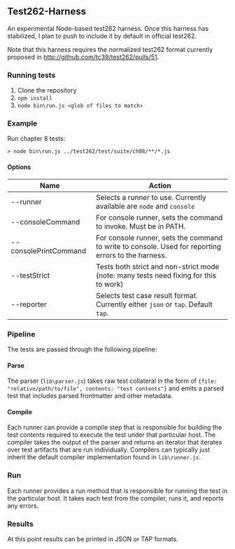 ## Test262-Harness
An experimental Node-based test262 harness. Once this harness has stabilized, I plan to push to include it by default in official test262.

Note that this harness requires the normalized test262 format currently proposed in http://github.com/tc39/test262/pulls/51.

### Running tests
1. Clone the repository
2. `npm install`
3. `node bin\run.js <glob of files to match>`

### Example
Run chapter 8 tests:

`> node bin\run.js ../test262/test/suite/ch08/**/*.js`

#### Options
| Name    | Action      |
|------------|---------------|
| --runner | Selects a runner to use. Currently available are `node` and `console`
| --consoleCommand | For console runner, sets the command to invoke. Must be in PATH.
| --consolePrintCommand | For console runner, sets the command to write to console. Used for reporting errors to the harness.
| --testStrict | Tests both strict and non-strict mode (note: many tests need fixing for this to work)
| --reporter | Selects test case result format. Currently either `json` or `tap`. Default `tap`.

### Pipeline

The tests are passed through the following pipeline:

#### Parse
The parser (`lib\parser.js`) takes raw test collateral in the form of `{file: "relative/path/to/file", contents: "test contents"}` and emits a parsed test that includes parsed frontmatter and other metadata.

#### Compile
Each runner can provide a compile step that is responsible for building the test contents required to execute the test under that particular host. The compiler takes the output of the parser and returns an iterator that iterates over test artifacts that are run individually. Compilers can typically just inherit the default compiler implementation found in `lib\runner.js`.

### Run
Each runner provides a run method that is responsible for running the test in the particular host. It takes each test from the compiler, runs it, and reports any errors.

### Results
At this point results can be printed in JSON or TAP formats.
